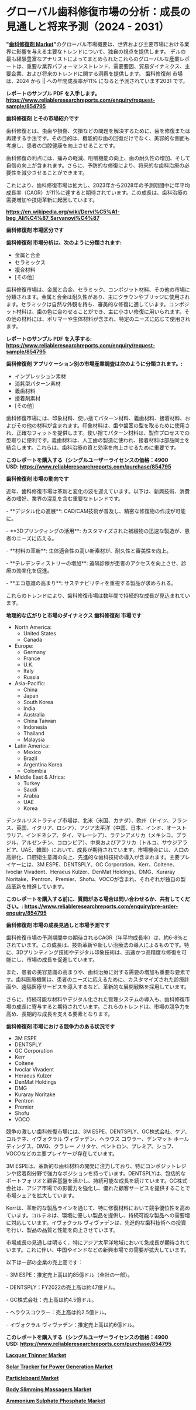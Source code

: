 <p><h1>グローバル歯科修復市場の分析：成長の見通しと将来予測（2024 - 2031）</h1></p><p><strong>"<a href="https://www.reliableresearchreports.com/dental-restorative-r854795?utm_campaign=110&utm_medium=6&utm_source=Github&utm_content=ia&utm_term=03102024&utm_id=dental-restorative">歯科修復剤 Market</a>"</strong>のグローバル市場概要は、世界および主要市場における業界に影響を与える主要なトレンドについて、独自の視点を提供します。 デルの最も経験豊富なアナリストによってまとめられたこれらのグローバルな産業レポートは、重要な業界パフォーマンストレンド、需要要因、貿易ダイナミクス、主要企業、および将来のトレンドに関する洞察を提供します。 歯科修復剤 市場は、2024 から || への年間成長率が11% になると予測されています2031 です。</p>
<p><strong>レポートのサンプル PDF を入手します。</strong><strong><a href="https://www.reliableresearchreports.com/enquiry/request-sample/854795?utm_campaign=110&utm_medium=6&utm_source=Github&utm_content=ia&utm_term=03102024&utm_id=dental-restorative">https://www.reliableresearchreports.com/enquiry/request-sample/854795</a></strong></p>
<p><strong>歯科修復剤 とその市場紹介です</strong></p>
<p><p>歯科修復とは、虫歯や損傷、欠損などの問題を解決するために、歯を修復または再建する手法です。その目的は、機能的な歯の回復だけでなく、美容的な側面も考慮し、患者の口腔健康を向上させることです。</p><p>歯科修復の利点には、痛みの軽減、咀嚼機能の向上、歯の耐久性の増加、そして自信の向上が含まれます。さらに、予防的な修復により、将来的な歯科治療の必要性を減少させることができます。</p><p>これにより、歯科修復市場は拡大し、2023年から2028年の予測期間中に年平均成長率（CAGR）が11%に達すると期待されています。この成長は、歯科治療の需要増加や技術革新に起因しています。</p><a href="https://en.wikipedia.org/wiki/Dervi%C5%A1-beg_Ali%C4%87_Sarvanovi%C4%87?utm_campaign=110&utm_medium=6&utm_source=Github&utm_content=ia&utm_term=03102024&utm_id=dental-restorative"></a></p>
<p><strong><a href="https://en.wikipedia.org/wiki/Dervi%C5%A1-beg_Ali%C4%87_Sarvanovi%C4%87?utm_campaign=110&utm_medium=6&utm_source=Github&utm_content=ia&utm_term=03102024&utm_id=dental-restorative">https://en.wikipedia.org/wiki/Dervi%C5%A1-beg_Ali%C4%87_Sarvanovi%C4%87</a></strong></p>
<p><strong>歯科修復剤&nbsp;市場区分です</strong><strong></strong></p>
<p><strong>歯科修復剤 市場分析は、次のように分類されます:</strong>&nbsp;</p>
<p><ul><li>金属と合金</li><li>セラミックス</li><li>複合材料</li><li>[その他]</li></ul></p>
<p><p>歯科修復市場は、金属と合金、セラミック、コンポジット材料、その他の市場に分類されます。金属と合金は耐久性があり、主にクラウンやブリッジに使用されます。セラミックは自然な外観を持ち、審美的な修復に適しています。コンポジット材料は、歯の色に合わせることができ、主に小さい修復に用いられます。その他の材料には、ポリマーや生体材料が含まれ、特定のニーズに応じて使用されます。</p></p>
<p><strong>レポートのサンプル PDF を入手する: <a href="https://www.reliableresearchreports.com/enquiry/request-sample/854795?utm_campaign=110&utm_medium=6&utm_source=Github&utm_content=ia&utm_term=03102024&utm_id=dental-restorative">https://www.reliableresearchreports.com/enquiry/request-sample/854795</a></strong></p>
<p><strong> 歯科修復剤 アプリケーション別の市場産業調査は次のように分類されます。:</strong></p>
<p><ul><li>インプレッション素材</li><li>消耗型パターン素材</li><li>義歯材料</li><li>接着剤素材</li><li>[その他]</li></ul></p>
<p><p>歯科修復市場には、印象材料、使い捨てパターン材料、義歯材料、接着材料、およびその他の材料が含まれます。印象材料は、歯や歯茎の型を取るために使用され、正確なフィットを提供します。使い捨てパターン材料は、製作プロセスでの型取りに便利です。義歯材料は、人工歯の製造に使われ、接着材料は部品同士を結合します。これらは、歯科治療の質と効率を向上させるために重要です。</p></p>
<p><strong>このレポートを購入する（シングルユーザーライセンスの価格：4900 USD:</strong><strong>&nbsp;<a href="https://www.reliableresearchreports.com/purchase/854795?utm_campaign=110&utm_medium=6&utm_source=Github&utm_content=ia&utm_term=03102024&utm_id=dental-restorative">https://www.reliableresearchreports.com/purchase/854795</a></strong></p>
<p><strong>歯科修復剤 市場の動向です</strong></p>
<p><p>近年、歯科修復市場は革新と変化の波を迎えています。以下は、新興技術、消費者の嗜好、業界の混乱を含む重要なトレンドです。</p><p>- **デジタル化の進展**: CAD/CAM技術が普及し、精密な修復物の作成が可能に。</p><p>- **3Dプリンティングの活用**: カスタマイズされた補綴物の迅速な製造が、患者のニーズに応える。</p><p>- **材料の革新**: 生体適合性の高い新素材が、耐久性と審美性を向上。</p><p>- **テレデンティストリーの増加**: 遠隔診療が患者のアクセスを向上させ、診療の効率化を促進。</p><p>- **エコ意識の高まり**: サステナビリティを重視する製品が求められる。</p><p>これらのトレンドにより、歯科修復市場は数年間で持続的な成長が見込まれています。</p></p>
<p><strong>地理的な広がりと市場のダイナミクス 歯科修復剤 市場です</strong></p>
<p><ul>
    <li>
        North America:
        <ul>
            <li>United States</li>
            <li>Canada</li>
        </ul>
    </li>
    <li>
        Europe:
        <ul>
            <li>Germany</li>
            <li>France</li>
            <li>U.K.</li>
            <li>Italy</li>
            <li>Russia</li>
        </ul>
    </li>
    <li>
        Asia-Pacific:
        <ul>
            <li>China</li>
            <li>Japan</li>
            <li>South Korea</li>
            <li>India</li>
            <li>Australia</li>
            <li>China Taiwan</li>
            <li>Indonesia</li>
            <li>Thailand</li>
            <li>Malaysia</li>
        </ul>
    </li>
    <li>
        Latin America:
        <ul>
            <li>Mexico</li>
            <li>Brazil</li>
            <li>Argentina Korea</li>
            <li>Colombia</li>
        </ul>
    </li>
    <li>
        Middle East & Africa:
        <ul>
            <li>Turkey</li>
            <li>Saudi</li>
            <li>Arabia</li>
            <li>UAE</li>
            <li>Korea</li>
        </ul>
    </li>
    </ul></p>
<p><p>デンタルリストラティブ市場は、北米（米国、カナダ）、欧州（ドイツ、フランス、英国、イタリア、ロシア）、アジア太平洋（中国、日本、インド、オーストラリア、インドネシア、タイ、マレーシア）、ラテンアメリカ（メキシコ、ブラジル、アルゼンチン、コロンビア）、中東およびアフリカ（トルコ、サウジアラビア、UAE、韓国）において、成長が期待されています。市場機会には、人口の高齢化、口腔衛生意識の向上、先進的な歯科技術の導入が含まれます。主要プレイヤーには、3M ESPE、DENTSPLY、GC Corporation、Kerr、Coltene、Ivoclar Vivadent、Heraeus Kulzer、DenMat Holdings、DMG、Kuraray Noritake、Pentron、Premier、Shofu、VOCOが含まれ、それぞれが独自の製品革新を推進しています。</p></p>
<p><strong>このレポートを購入する前に、質問がある場合は問い合わせるか、共有してください。:&nbsp;<a href="https://www.reliableresearchreports.com/enquiry/pre-order-enquiry/854795?utm_campaign=110&utm_medium=6&utm_source=Github&utm_content=ia&utm_term=03102024&utm_id=dental-restorative">https://www.reliableresearchreports.com/enquiry/pre-order-enquiry/854795</a></strong></p>
<p><strong>歯科修復剤 市場の成長見通しと市場予測です</strong></p>
<p><p>歯科修復市場の予測期間中の期待されるCAGR（年平均成長率）は、約6-8％とされています。この成長は、技術革新や新しい治療法の導入によるものです。特に、3Dプリンティング技術やデジタル印象技術は、迅速かつ高精度な修復を可能にし、市場の成長を促進しています。</p><p>また、患者の美容意識の高まりや、歯科治療に対する需要の増加も重要な要素です。歯科医療機関は、患者のニーズに応えるために、カスタマイズされた診療計画や、遠隔医療サービスを導入するなど、革新的な展開戦略を採用しています。</p><p>さらに、持続可能な材料やデジタル化された管理システムの導入も、歯科修復市場の成長に寄与すると期待されています。これらのトレンドは、市場の競争力を高め、長期的な成長を支える要素となります。</p></p>
<p><strong>歯科修復剤 市場における競争力のある状況です</strong></p>
<p><ul><li>3M ESPE</li><li>DENTSPLY</li><li>GC Corporation</li><li>Kerr</li><li>Coltene</li><li>Ivoclar Vivadent</li><li>Heraeus Kulzer</li><li>DenMat Holdings</li><li>DMG</li><li>Kuraray Noritake</li><li>Pentron</li><li>Premier</li><li>Shofu</li><li>VOCO</li></ul></p>
<p><p>競争の激しい歯科修復市場には、3M ESPE、DENTSPLY、GC株式会社、ケア、コルテネ、イヴォクラル ヴィヴァデン、ヘラウス コウラー、デンマット ホールディングス、DMG、クラレー ノリタケ、ペントロン、プレミア、ショフ、VOCOなどの主要プレイヤーが存在しています。</p><p>3M ESPEは、革新的な歯科材料の開発に注力しており、特にコンポジットレジンや接着剤分野で強力なポジションを持っています。DENTSPLYは、包括的なポートフォリオと顧客基盤を活かし、持続可能な成長を続けています。GC株式会社は、アジア市場での影響力を強化し、優れた顧客サービスを提供することで市場シェアを拡大しています。</p><p>Kerrは、革新的な製品ラインを通じて、特に修復材料において競争優位性を高めています。コルテネは、環境に優しい製品を提供し、持続可能な製品への需要増に対応しています。イヴォクラル ヴィヴァデンは、先進的な歯科技術への投資を行い、製品の品質と性能を向上させています。</p><p>市場成長の見通しは明るく、特にアジア太平洋地域において急成長が期待されています。これに伴い、中国やインドなどの新興市場での需要が拡大しています。</p><p>以下は一部の企業の売上高です：</p><p>- 3M ESPE：推定売上高は約85億ドル（全社の一部）。</p><p>- DENTSPLY：FY2022の売上高は約47億ドル。</p><p>- GC株式会社：売上高は約4.5億ドル。  </p><p>- ヘラウスコウラー：売上高は約2.5億ドル。  </p><p>- イヴォクラル ヴィヴァデン：推定売上高は約6億ドル。</p></p>
<p><strong>このレポートを購入する（シングルユーザーライセンスの価格：4900 USD:</strong>&nbsp;<strong><a href="https://www.reliableresearchreports.com/purchase/854795?utm_campaign=110&utm_medium=6&utm_source=Github&utm_content=ia&utm_term=03102024&utm_id=dental-restorative">https://www.reliableresearchreports.com/purchase/854795</a></strong></p>
<p><strong><p><a href="https://www.linkedin.com/pulse/lacquer-thinner-market-overview-global-trends-future-prospects-ulk4e?trackingId=EcGWdtCpQVSBIyv9DzAaYw%3D%3D&utm_campaign=110&utm_medium=6&utm_source=Github&utm_content=ia&utm_term=03102024&utm_id=dental-restorative">Lacquer Thinner Market</a></p><p><a href="https://github.com/FosterFahey91/Market-Research-Report-List-1/blob/main/solar-tracker-for-power-generation-market.md?utm_campaign=110&utm_medium=6&utm_source=Github&utm_content=ia&utm_term=03102024&utm_id=dental-restorative">Solar Tracker for Power Generation Market</a></p><p><a href="https://medium.com/@johnquil1917/global-particleboard-market-landscape-future-trends-and-market-strategic-forecast-2024-2031-865b143acb99?postPublishedType=repub&utm_campaign=110&utm_medium=6&utm_source=Github&utm_content=ia&utm_term=03102024&utm_id=dental-restorative">Particleboard Market</a></p><p><a href="https://issuu.com/reportprime-2/docs/body-slimming-massagers-market-size_93c2815100c45f?utm_campaign=110&utm_medium=6&utm_source=Github&utm_content=ia&utm_term=03102024&utm_id=dental-restorative">Body Slimming Massagers Market</a></p><p><a href="https://medium.com/@johnquil1917/ammonium-sulphate-phosphate-market-growth-market-segmentation-and-regional-analysis-global-844ad9f633c6?postPublishedType=repub&utm_campaign=110&utm_medium=6&utm_source=Github&utm_content=ia&utm_term=03102024&utm_id=dental-restorative">Ammonium Sulphate Phosphate Market</a></p></strong></p>